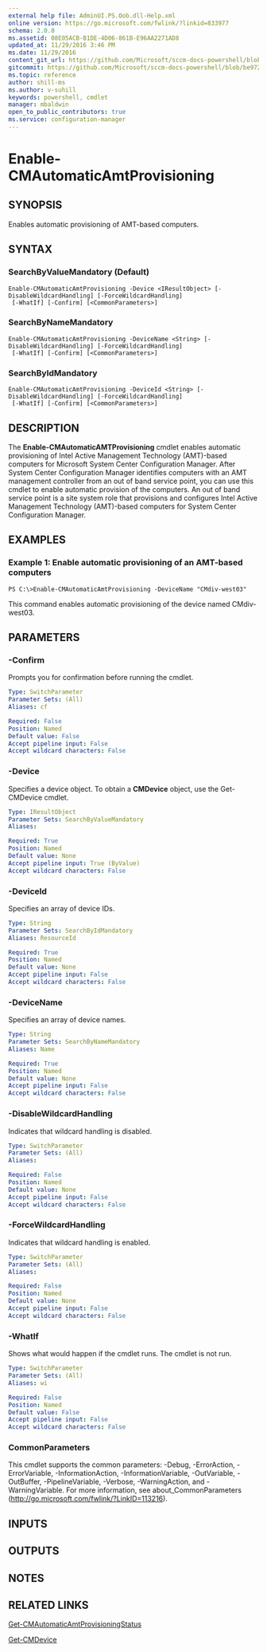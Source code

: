 ```yaml
---
external help file: AdminUI.PS.Oob.dll-Help.xml
online version: https://go.microsoft.com/fwlink/?linkid=833977
schema: 2.0.0
ms.assetid: 08E05ACB-B1DE-4D06-861B-E96AA2271AD8
updated_at: 11/29/2016 3:46 PM
ms.date: 11/29/2016
content_git_url: https://github.com/Microsoft/sccm-docs-powershell/blob/master/sccm-cmdlets/ConfigurationManager/vlatest/Enable-CMAutomaticAMTProvisioning.md
gitcommit: https://github.com/Microsoft/sccm-docs-powershell/blob/be9723fe908914c0e1ed2689b3ffaa3b56f1b53b/sccm-cmdlets/ConfigurationManager/vlatest/Enable-CMAutomaticAMTProvisioning.md
ms.topic: reference
author: shill-ms
ms.author: v-suhill
keywords: powershell, cmdlet
manager: mbaldwin
open_to_public_contributors: true
ms.service: configuration-manager
---
```


# Enable-CMAutomaticAmtProvisioning

## SYNOPSIS
Enables automatic provisioning of AMT-based computers.

## SYNTAX

### SearchByValueMandatory (Default)
```
Enable-CMAutomaticAmtProvisioning -Device <IResultObject> [-DisableWildcardHandling] [-ForceWildcardHandling]
 [-WhatIf] [-Confirm] [<CommonParameters>]
```

### SearchByNameMandatory
```
Enable-CMAutomaticAmtProvisioning -DeviceName <String> [-DisableWildcardHandling] [-ForceWildcardHandling]
 [-WhatIf] [-Confirm] [<CommonParameters>]
```

### SearchByIdMandatory
```
Enable-CMAutomaticAmtProvisioning -DeviceId <String> [-DisableWildcardHandling] [-ForceWildcardHandling]
 [-WhatIf] [-Confirm] [<CommonParameters>]
```

## DESCRIPTION
The **Enable-CMAutomaticAMTProvisioning** cmdlet enables automatic provisioning of Intel Active Management Technology (AMT)-based computers for Microsoft System Center Configuration Manager.
After System Center Configuration Manager identifies computers with an AMT management controller from an out of band service point, you can use this cmdlet to enable automatic provision of the computers.
An out of band service point is a site system role that provisions and configures Intel Active Management Technology (AMT)-based computers for System Center Configuration Manager.

## EXAMPLES

### Example 1: Enable automatic provisioning of an AMT-based computers
```
PS C:\>Enable-CMAutomaticAmtProvisioning -DeviceName "CMdiv-west03"
```

This command enables automatic provisioning of the device named CMdiv-west03.

## PARAMETERS

### -Confirm
Prompts you for confirmation before running the cmdlet.

```yaml
Type: SwitchParameter
Parameter Sets: (All)
Aliases: cf

Required: False
Position: Named
Default value: False
Accept pipeline input: False
Accept wildcard characters: False
```

### -Device
Specifies a device object.
To obtain a **CMDevice** object, use the Get-CMDevice cmdlet.

```yaml
Type: IResultObject
Parameter Sets: SearchByValueMandatory
Aliases: 

Required: True
Position: Named
Default value: None
Accept pipeline input: True (ByValue)
Accept wildcard characters: False
```

### -DeviceId
Specifies an array of device IDs.

```yaml
Type: String
Parameter Sets: SearchByIdMandatory
Aliases: ResourceId

Required: True
Position: Named
Default value: None
Accept pipeline input: False
Accept wildcard characters: False
```

### -DeviceName
Specifies an array of device names.

```yaml
Type: String
Parameter Sets: SearchByNameMandatory
Aliases: Name

Required: True
Position: Named
Default value: None
Accept pipeline input: False
Accept wildcard characters: False
```

### -DisableWildcardHandling
Indicates that wildcard handling is disabled.

```yaml
Type: SwitchParameter
Parameter Sets: (All)
Aliases: 

Required: False
Position: Named
Default value: None
Accept pipeline input: False
Accept wildcard characters: False
```

### -ForceWildcardHandling
Indicates that wildcard handling is enabled.

```yaml
Type: SwitchParameter
Parameter Sets: (All)
Aliases: 

Required: False
Position: Named
Default value: None
Accept pipeline input: False
Accept wildcard characters: False
```

### -WhatIf
Shows what would happen if the cmdlet runs.
The cmdlet is not run.

```yaml
Type: SwitchParameter
Parameter Sets: (All)
Aliases: wi

Required: False
Position: Named
Default value: False
Accept pipeline input: False
Accept wildcard characters: False
```

### CommonParameters
This cmdlet supports the common parameters: -Debug, -ErrorAction, -ErrorVariable, -InformationAction, -InformationVariable, -OutVariable, -OutBuffer, -PipelineVariable, -Verbose, -WarningAction, and -WarningVariable. For more information, see about_CommonParameters (http://go.microsoft.com/fwlink/?LinkID=113216).

## INPUTS

## OUTPUTS

## NOTES

## RELATED LINKS

[Get-CMAutomaticAmtProvisioningStatus](xref:ConfigurationManager/vlatest/Get-CMAutomaticAmtProvisioningStatus.md)

[Get-CMDevice](xref:ConfigurationManager/vlatest/Get-CMDevice.md)


